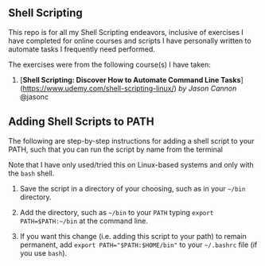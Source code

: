 ##  Shell Scripting

This repo is for all my Shell Scripting endeavors, inclusive of exercises I have completed for online courses and scripts I have personally written to automate tasks I frequently need performed.

The exercises were from the following course(s) I have taken:

1. [**Shell Scripting: Discover How to Automate Command Line Tasks**] (https://www.udemy.com/shell-scripting-linux/) 
        *by Jason Cannon* @jasonc


## Adding Shell Scripts to PATH

The following are step-by-step instructions for adding a shell script to your PATH, such that you can run the script by name from the terminal

Note that I have only used/tried this on Linux-based systems and only with the `bash` shell.

1.  Save the script in a directory of your choosing, such as in your `~/bin` directory.

2.  Add the directory, such as `~/bin` to your `PATH` typing `export PATH=$PATH:~/bin` at the command line.

3.  If you want this change (i.e. adding this script to your path) to remain permanent, add `export PATH="$PATH:$HOME/bin"` to your `~/.bashrc` file (if you use `bash`).


